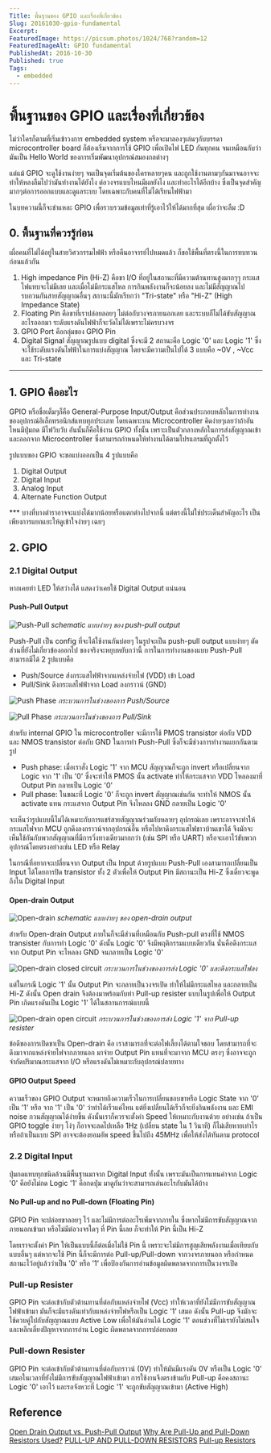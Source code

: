 ```yaml
---
Title: พื้นฐานของ GPIO และเรื่องที่เกี่ยวข้อง
Slug: 20161030-gpio-fundamental
Excerpt:
FeaturedImage: https://picsum.photos/1024/768?random=12
FeaturedImageAlt: GPIO fundamental
PublishedAt: 2016-10-30
Published: true
Tags:
  - embedded
---
```


# พื้นฐานของ GPIO และเรื่องที่เกี่ยวข้อง

ไม่ว่าใครก็ตามที่เริ่มเข้าวงการ embedded system หรือจะมาลองๆเล่นๆกับบรรดา microcontroller board ก็ต้องเริ่มจากการใช้ GPIO เพื่อเปิดไฟ LED กันทุกคน จนเหมือนกับว่ามันเป็น Hello World ของการเริ่มพัฒนาอุปกรณ์สมองกลต่างๆ

แต่แม้ GPIO จะดูใช้งานง่ายๆ จนเป็นจุดเริ่มต้นของใครหลายๆคน และถูกใช้งานตามๆกันมาจนอาจจะทำให้หลงลืมไปว่ามันทำงานได้ยังไง ต่อวงจรแบบไหนมีผลยังไง และทำอะไรได้อีกบ้าง ซึ่งเป็นจุดสำคัญมากๆต่อการออกแบบและดูแลระบบ โดยเฉพาะกับคนที่ไม่ได้เรียนไฟฟ้ามา

ในบทความนี้ก็จะชำแหละ GPIO เพื่อรวบรวมข้อมูลเท่าที่รู้เอาไว้ให้ได้มากที่สุด เผื่อว่าจะลืม :D

## 0. พื้นฐานที่ควรรู้ก่อน

เผื่อคนที่ไม่ได้อยู่ในสายวิศวกรรมไฟฟ้า หรือคืนอาจารย์ไปหมดแล้ว ก็ขอใช้พื้นที่ตรงนี้ในการทบทวนก่อนแล้วกัน

1. High impedance Pin (Hi-Z)
  คือขา I/O ที่อยู่ในสถานะที่มีความต้านทานสูงมากๆๆ กระแสไฟแทบจะไม่มีเลย และเมื่อไม่มีกระแสไหล การกินพลังงานก็จะน้อยลง และไม่มีสัญญาณไปรบกวนกันสายสัญญาณอื่นๆ สถานะนี้มักเรียกว่า "Tri-state" หรือ "Hi-Z" (High Impedance State)
2. Floating Pin
  คือขาที่เราปล่อยลอยๆ ไม่ต่อกับวงจรภายนอกเลย และระบบก็ไม่ได้ขับสัญญาณอะไรออกมา ระดับแรงดันไฟฟ้าก็จะวัดไม่ได้เพราะไม่ครบวงจร
3. GPIO Port
  คือกลุ่มของ GPIO Pin
4. Digital Signal
   สัญญาณรูปแบบ digital ซึ่งจะมี 2 สถานะคือ Logic '0' และ Logic '1' ซึ่งจะใช้ระดับแรงดันไฟฟ้าในการแบ่งสัญญาณ โดยจะมีความเป็นไปได้ 3 แบบคือ ~0V , ~Vcc และ Tri-state

---

## 1. GPIO คืออะไร

GPIO หรือชื่อเต็มๆก็คือ General-Purpose Input/Output คือส่วนประกอบหลักในการทำงานของอุปกรณ์อิเล็กทรอนิกส์แทบทุกประเภท โดยเฉพาะบน Microcontroller คิดง่ายๆเลยว่าถ้าอันไหนมีปุ่มกด มีไฟวิบวับ อันนั้นก็คือใช้งาน GPIO ทั้งนั้น เพราะเป็นตัวกลางหลักในการส่งสัญญาณเข้าและออกจาก Microcontroller ซึ่งสามารถกำหนดให้ทำงานได้ตามโปรแกรมที่ถูกตั้งไว้

รูปแบบของ GPIO จะขอแบ่งออกเป็น 4 รูปแบบคือ

1. Digital Output
2. Digital Input
3. Analog Input
4. Alternate Function Output

*** บางที่บางตำราอาจจะแบ่งได้มากน้อยหรือแตกต่างไปจากนี้ แต่ตรงนี้ไม่ใช่ประเด็นสำคัญอะไร เป็นเพียงการแยกแยะให้ดูเข้าใจง่ายๆ เฉยๆ

## 2. GPIO

### 2.1 Digital Output

หากเคยทำ LED ให้สว่างได้ แสดงว่าเคยใช้ Digital Output แน่นอน

#### Push-Pull Output

![Push-Pull](gpio-fundamental-pull-push.webp)
<i align="center">
  schematic แบบง่ายๆ ของ push-pull output
</i>

Push-Pull เป็น config ที่จะได้ใช้งานกันบ่อยๆ ในรูปจะเป็น push-pull output แบบง่ายๆ ตัดส่วนที่ยังไม่เกี่ยวข้องออกไป ของจริงจะหยุบหยับกว่านี้
การในการทำงานของแบบ Push-Pull สามารถมีได้ 2 รูปแบบคือ
 - Push/Source ส่งกระแสไฟฟ้าจากแหล่งจ่ายไฟ (VDD) เข้า Load
 - Pull/Sink ดึงกระแสไฟฟ้าจาก Load ลงกราวน์ (GND)

![Push Phase](gpio-fundamental-pull-push-push-phase.webp)
<i align="center">
  กระบวนการในช่วงของการ Push/Source
</i>

![Pull Phase](gpio-fundamental-pull-push-pull-phase.webp)
<i align="center">
  กระบวนการในช่วงของการ Pull/Sink
</i>

สำหรับ internal GPIO ใน microcontroller จะมีการใช้ PMOS transistor ต่อกับ VDD และ NMOS transistor ต่อกับ GND ในการทำ Push-Pull ซึ่งก็จะมีช่วงการทำงานแยกกันตามรูป

- Push phase: เมื่อเราสั่ง Logic '1' จาก MCU สัญญาณก็จะถูก invert หรือเปลี่ยนจาก Logic จาก '1' เป็น '0' ซึ่งจะทำให้ PMOS นั้น activate ทำให้กระแสจาก VDD ไหลลงมาที่ Output Pin กลายเป็น Logic '0'
- Pull phase: ในขณะที่ Logic '0' ก็จะถูก invert สัญญาณเช่นกัน จะทำให้ NMOS นั้น activate แทน กระแสจาก Output Pin จึงไหลลง GND กลายเป็น Logic '0'

จะเห็นว่ารูปแบบนี้ไม่ได้เหมาะกับการแชร์สายสัญญาณร่วมกับหลายๆ อุปกรณ์เลย เพราะอาจจะทำให้กระแสไฟจาก MCU ถูกดึงลงกราวน์จากอุปกรณ์อื่น หรือไปหาดึงกระแสไฟชาวบ้านเขาได้ จึงมักจะเห็นใช้กันกับพวกสัญญาณที่มีการวิ่งทางเดียวมากกว่า (เช่น SPI หรือ UART) หรือจะเอาไว้ขับพวกอุปกรณ์โดยตรงอย่างเช่น LED หรือ Relay

ในกรณีที่อยากจะเปลี่ยนจาก Output เป็น Input ด้วยรูปแบบ Push-Pull เองสามารถเปลี่ยนเป็น Input ได้โดยการปิด transistor ทั้ง 2 ตัวเพื่อให้ Output Pin มีสถานะเป็น Hi-Z ซึ่งเดี๋ยวจะพูดถึงใน Digital Input

#### Open-drain Output

![Open-drain](gpio-fundamental-open-drain.webp)
<i align="center">
  schematic แบบง่ายๆ ของ open-drain output
</i>

สำหรับ Open-drain Output ภายในก็จะมีส่วนที่เหมือนกับ Push-pull ตรงที่ใช้ NMOS transister กับการทำ Logic '0' ดังนั้น Logic '0' จึงมีพฤติกรรมแบบเดียวกัน นั่นคือดึงกระแสจาก Output Pin จะไหลลง GND จนกลายเป็น Logic '0'

![Open-drain closed circuit](gpio-fundamental-open-drain-closed-circuit.webp)
<i align="center">
  กระบวนการในช่วงของการส่ง Logic '0' และดึงกระแสไฟลง
</i>

แต่ในกรณี Logic '1' นั้น Output Pin จะกลายเป็นวงจรเปิด ทำให้ไม่มีกระแสไหล และกลายเป็น Hi-Z ดังนั้น Open drain จึงต้องมาพร้อมกับท่า Pull-up resister แบบในรูปเพื่อให้ Output Pin เกิดแรงดันเป็น Logic '1' ได้ในสถานการณ์แบบนี้

![Open-drain open circuit](gpio-fundamental-open-drain-open-circuit.webp)
<i align="center">
  กระบวนการในช่วงของการส่ง Logic '1' จาก Pull-up resister
</i>

ข้อดีของการเปิดขาเป็น Open-drain คือ เราสามารถที่จะต่อไฟเลี้ยงได้ตามใจชอบ โดยสามารถที่จะดึงมาจากแหล่งจ่ายไฟจากภายนอก มาจ่าย Output Pin แทนที่จะมาจาก MCU ตรงๆ ซึ่งอาจจะถูกจำกัดปริมาณกระแสจาก I/O หรือแรงดันไม่เหมาะกับอุปกรณ์ปลายทาง

#### GPIO Output Speed

ความเร็วของ GPIO Output จะหมายถึงความเร็วในการเปลี่ยนขอบขาหรือ Logic State จาก '0' เป็น '1' หรือ จาก '1' เป็น '0' ว่าทำได้เร็วแค่ไหน แต่ยิ่งเปลี่ยนได้เร็วก็จะยิ่งกินพลังงาน และ EMI noise กวนสัญญาณได้ง่ายขึ้น ดังนั้นเราก็ควรจะตั้งค่า Speed ให้เหมาะกับงานด้วย อย่างเช่น ถ้าเป็น GPIO toggle ง่ายๆ โง่ๆ ก็อาจจะลดไปเหลือ 1Hz (เปลี่ยน state ใน 1 วินาที) ก็ไม่เสียหายเท่าไร หรือถ้าเป็นแบบ SPI อาจจะต้องยอมอัพ speed ขึ้นไปถึง 45MHz เพื่อให้ส่งได้ทันตาม protocol



### 2.2 Digital Input

ปุ่มกดแทบทุกชนิดล้วนมีพื้นฐานมาจาก Digital Input ทั้งนั้น เพราะมันเป็นการแทนค่าจาก Logic '0' คือยังไม่กด Logic '1' คือกดปุ่ม มาดูกันว่าจะสามารถเล่นอะไรกับมันได้บ้าง

#### No Pull-up and no Pull-down (Floating Pin)

GPIO Pin จะปล่อยขาลอยๆ ไว้ และไม่มีการต่ออะไรเพิ่มจากภายใน ซึ่งหากไม่มีการขับสัญญาณจากภายนอกเข้ามา หรือไม่มีต่อวงจรใดๆ ที่ Pin นี้เลย ก็จะทำให้ Pin นี้เป็น Hi-Z

โดยเราจะตั้งค่า Pin ให้เป็นแบบนี้ก็ต่อเมื่อไม่ใช้ Pin นี้ เพราะจะไม่มีการสูญเสียพลังงานเมื่อเทียบกับแบบอื่นๆ
แต่หากจะใช้ Pin นี้ก็จะมีการต่อ Pull-up/Pull-down จากวงจรภายนอก หรือกำหนดสถานะไว้อยู่แล้วว่าเป็น '0' หรือ '1' เพื่อป้องกันการอ่านข้อมูลผิดพลาดจากการเป็นวงจรเปิด

### Pull-up Resister

GPIO Pin จะต่อเข้ากับตัวต้านทานที่ต่อกับแหล่งจ่ายไฟ (Vcc) ทำให้เวลาที่ยังไม่มีการขับสัญญาณไฟฟ้าเข้ามา มันก็จะมีแรงดันเท่ากับแหล่งจ่ายไฟหรือเป็น Logic '1' เสมอ ดังนั้น Pull-up จึงมักจะใช้ควบคู่ไปกับสัญญาณแบบ Active Low เพื่อให้มันอ่านได้ Logic '1' ตอนช่วงที่ไม่เรายังไม่สนใจ และหลีกเลี่ยงปัญหาจากการอ่าน Logic ผิดพลาดจากการปล่อยลอย

### Pull-down Resister

GPIO Pin จะต่อเข้ากับตัวต้านทานที่ต่อกับกราวน์ (0V) ทำให้มันมีแรงดัน 0V หรือเป็น Logic '0' เสมอในเวลาที่ยังไม่มีการขับสัญญาณไฟฟ้าเข้ามา การใช้งานจึงตรงข้ามกับ Pull-up คือคงสถานะ Logic '0' เอาไว้ และรอจังหวะที่ Logic '1' จะถูกขับสัญญาณเข้ามา (Active High)

## Reference

[Open Drain Output vs. Push-Pull Output](https://open4tech.com/open-drain-output-vs-push-pull-output/)
[Why Are Pull-Up and Pull-Down Resistors Used?](https://www.circuitbread.com/ee-faq/why-are-pull-up-and-pull-down-resistors-used)
[PULL-UP AND PULL-DOWN RESISTORS](https://www.circuitbasics.com/pull-up-and-pull-down-resistors/)
[Pull-up Resistors](https://www.electronics-tutorials.ws/logic/pull-up-resistor.html)
